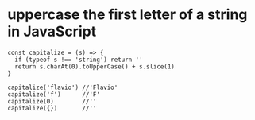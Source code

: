 # uppercase the first letter of a string in JavaScript

```
const capitalize = (s) => {
  if (typeof s !== 'string') return ''
  return s.charAt(0).toUpperCase() + s.slice(1)
}

capitalize('flavio') //'Flavio'
capitalize('f')      //'F'
capitalize(0)        //''
capitalize({})       //''
```
